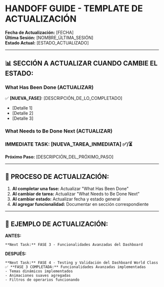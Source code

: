 # HANDOFF GUIDE - TEMPLATE DE ACTUALIZACIÓN

**Fecha de Actualización:** [FECHA]  
**Última Sesión:** [NOMBRE_ÚLTIMA_SESIÓN]  
**Estado Actual:** [ESTADO_ACTUALIZADO]  

---

## 📊 **SECCIÓN A ACTUALIZAR CUANDO CAMBIE EL ESTADO:**

### **What Has Been Done (ACTUALIZAR)**
✅ **[NUEVA_FASE]:** [DESCRIPCIÓN_DE_LO_COMPLETADO]
- [Detalle 1]
- [Detalle 2]
- [Detalle 3]

### **What Needs to Be Done Next (ACTUALIZAR)**
### IMMEDIATE TASK: [NUEVA_TAREA_INMEDIATA] ✅/⏳

**Próximo Paso:** [DESCRIPCIÓN_DEL_PRÓXIMO_PASO]

---

## 🔄 **PROCESO DE ACTUALIZACIÓN:**

1. **Al completar una fase:** Actualizar "What Has Been Done"
2. **Al cambiar de tarea:** Actualizar "What Needs to Be Done Next"
3. **Al cambiar estado:** Actualizar fecha y estado general
4. **Al agregar funcionalidad:** Documentar en sección correspondiente

---

## 📝 **EJEMPLO DE ACTUALIZACIÓN:**

**ANTES:**
```
**Next Task:** FASE 3 - Funcionalidades Avanzadas del Dashboard
```

**DESPUÉS:**
```
**Next Task:** FASE 4 - Testing y Validación del Dashboard World Class
✅ **FASE 3 COMPLETADA:** Funcionalidades Avanzadas implementadas
- Temas dinámicos implementados
- Animaciones suaves agregadas
- Filtros de operarios funcionando
```
